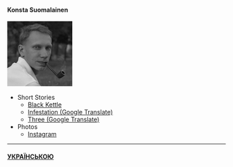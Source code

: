 #### Konsta Suomalainen

![Portrait](/img/portrait_s.png)

- Short Stories
  - [Black Kettle](/texts/blackk_e.md)
  - [Infestation (Google Translate)](http://translate.google.com/translate?js=n&sl=auto&tl=en&u=http://trailfarer.com/texts/infest.html)
  - [Three (Google Translate)](http://translate.google.com/translate?js=n&sl=auto&tl=en&u=http://trailfarer.com/texts/trinity.html)
- Photos
  - [Instagram](https://www.instagram.com/trailfarer/)
  
-----
  
#### [УКРАЇНСЬКОЮ](/index.md)
